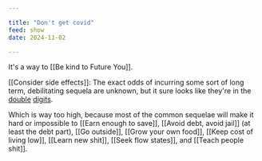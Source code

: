 ```yaml
---

title: "Don't get covid"
feed: show
date: 2024-11-02

---
```


It's a way to [[Be kind to Future You]].

[[Consider side effects]]: The exact odds of incurring some sort of long term, debilitating sequela are unknown, but it sure looks like they're in the [double](https://www.thelancet.com/journals/lanam/article/PIIS2667-193X(24)00236-9/fulltext
) [digits](https://www150.statcan.gc.ca/n1/pub/75-006-x/2023001/article/00015-eng.htm
). 

Which is way too high, because most of the common sequelae will make it hard or impossible to [[Earn enough to save]], [[Avoid debt, avoid jail]] (at least the debt part), [[Go outside]], [[Grow your own food]], [[Keep cost of living low]], [[Learn new shit]], [[Seek flow states]], and [[Teach people shit]].